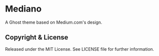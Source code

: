 # Mediano
A Ghost theme based on Medium.com's design. 

## Copyright & License
Released under the MIT License. See LICENSE file for further information.